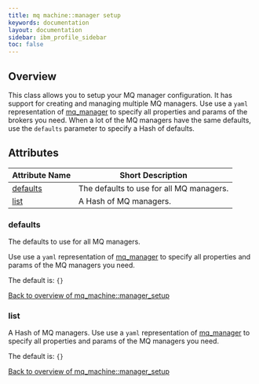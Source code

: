 ```yaml
---
title: mq machine::manager setup
keywords: documentation
layout: documentation
sidebar: ibm_profile_sidebar
toc: false
---
```

## Overview

This class allows you to setup your MQ manager configuration. It has support for creating and managing multiple MQ managers. Use use a `yaml` representation of [mq_manager](/docs/mq_config/mq_manager.html) to specify all properties and params of the brokers you need. When a lot of the MQ managers have the same defaults, use the `defaults` parameter to specify a Hash of defaults.





## Attributes



Attribute Name                                  | Short Description                        |
----------------------------------------------- | ---------------------------------------- |
[defaults](#mq_machine::manager_setup_defaults) | The defaults to use for all MQ managers. |
[list](#mq_machine::manager_setup_list)         | A Hash of MQ managers.                   |




### defaults<a name='mq_machine::manager_setup_defaults'>

The defaults to use for all MQ managers.

Use use a `yaml` representation of [mq_manager](/docs/mq_config/mq_manager.html) to specify all properties and params of the MQ managers you need. 

The default is: `{}`

[Back to overview of mq_machine::manager_setup](#attributes)

### list<a name='mq_machine::manager_setup_list'>

A Hash of MQ managers. Use use a `yaml` representation of [mq_manager](/docs/mq_config/mq_manager.html) to specify all properties and params of the MQ managers you need. 

The default is: `{}`



[Back to overview of mq_machine::manager_setup](#attributes)
